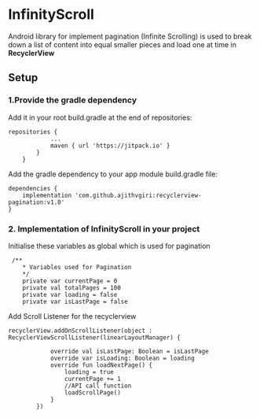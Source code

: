 # InfinityScroll

Android library for implement pagination (Infinite Scrolling) is used to break down a list of content into equal smaller pieces and load one at time in **RecyclerView**

## Setup

### 1.Provide the gradle dependency
Add it in your root build.gradle at the end of repositories:
```
repositories {
            ...
            maven { url 'https://jitpack.io' }
        }
    }
```
Add the gradle dependency to your app module build.gradle file:
```
dependencies {
    implementation 'com.github.ajithvgiri:recyclerview-pagination:v1.0'
}
```

### 2. Implementation of InfinityScroll in your project

Initialise these variables as global which is used for pagination
```   
 /**
    * Variables used for Pagination
    */
    private var currentPage = 0
    private val totalPages = 100
    private var loading = false
    private var isLastPage = false
```

Add Scroll Listener for the recyclerview
```
recyclerView.addOnScrollListener(object : RecyclerViewScrollListener(linearLayoutManager) {

            override val isLastPage: Boolean = isLastPage
            override var isLoading: Boolean = loading
            override fun loadNextPage() {
                loading = true
                currentPage += 1
                //API call function
                loadScrollPage()
            }
        })
```
